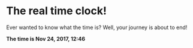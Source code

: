 # The real time clock!

Ever wanted to know what the time is? Well, your journey is about to end!

**The time is Nov 24, 2017, 12:46**